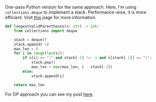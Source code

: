 One-pass Python version for the same approach. Here, I'm using `collections.deque` to implement a stack. Performance-wise, it is more efficient. Visit [this](https://realpython.com/how-to-implement-python-stack/) page for more information.

```python
def longestValidParentheses(s: str) -> int:
    from collections import deque

    stack = deque()
    stack.append(-1)
    max_len = 0
    for i in range(len(s)):
        if s[i] == ")" and stack[-1] != -1 and s[stack[-1]] == "(":
            stack.pop()
            max_len = max(max_len, i - stack[-1])
        else:
            stack.append(i)

    return max_len
```

For DP approach you can see my post [here](https://leetcode.com/problems/longest-valid-parentheses/discuss/1286419).
